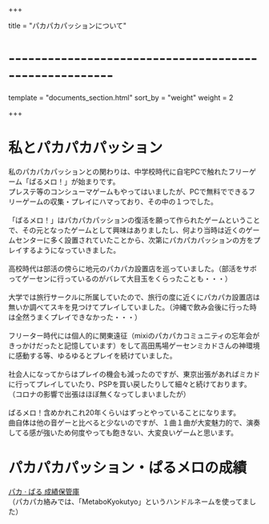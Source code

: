 +++

title = "パカパカパッションについて"

# ------------------------------------------------------

template = "documents_section.html"
sort_by = "weight"
weight = 2

+++

# 私とパカパカパッション

私のパカパカパッションとの関わりは、中学校時代に自宅PCで触れたフリーゲーム「ぱるメロ！」が始まりです。  
プレステ等のコンシューマゲームもやってはいましたが、PCで無料でできるフリーゲームの収集・プレイにハマっており、その中の１つでした。  
<br>
「ぱるメロ！」はパカパカパッションの復活を願って作られたゲームということで、その元となったゲームとして興味はありましたし、何より当時は近くのゲームセンターに多く設置されていたことから、次第にパカパカパッションの方をプレイするようになっていきました。  
<br>
高校時代は部活の傍らに地元のパカパカ設置店を巡っていました。（部活をサボってゲーセンに行っているのがバレて大目玉をくらったことも・・・）  
<br>
大学では旅行サークルに所属していたので、旅行の度に近くにパカパカ設置店は無いか調べてスキを見つけてプレイしていました。（沖縄で飲み会後に行った時は全然うまくプレイできなかった・・・）  
<br>
フリーター時代には個人的に関東遠征（mixiのパカパカコミュニティの忘年会がきっかけだったと記憶しています）をして高田馬場ゲーセンミカドさんの神環境に感動する等、ゆるゆるとプレイを続けていました。  
<br>
社会人になってからはプレイの機会も減ったのですが、東京出張があればミカドに行ってプレイしていたり、PSPを買い戻したりして細々と続けております。（コロナの影響で出張はほぼ無くなってしまいましたが）  
<br>
ぱるメロ！含めかれこれ20年くらいはずっとやっていることになります。  
曲自体は他の音ゲーと比べると少ないのですが、１曲１曲が大変魅力的で、演奏してる感が強いため何度やっても飽きない、大変良いゲームと思います。  

# パカパカパッション・ぱるメロの成績

[パカ · ぱる 成績保管庫](https://miruka.sakura.ne.jp/paca-pal/pc/usr_view.cgi?usr_id=000024)  
（パカパカ絡みでは、「MetaboKyokutyo」というハンドルネームを使ってました）
